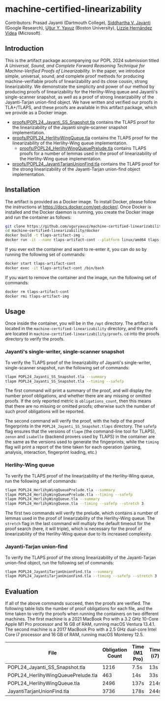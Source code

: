 # machine-certified-linearizability
Contributors: Prasad Jayanti (Dartmouth College), [Siddhartha V. Jayanti](https://github.com/visveswara/) (Google Research), [Uğur Y. Yavuz](https://github.com/uguryavuz/) (Boston University), [Lizzie Hernández Videa](https://github.com/lizziehv) (Microsoft).

## Introduction
This is the artifact package accompanying our POPL 2024 submission titled *A Universal, Sound, and Complete Forward Reasoning Technique for Machine-Verified Proofs of Linearizability.* In the paper, we introduce simple, universal, sound, and complete proof methods for producing machine-verifiable proofs of linearizability and its close cousin, strong linearizability. We demonstrate the simplicity and power of our method by producing proofs of linearizability for the Herlihy-Wing queue and Jayanti's single-scanner snapshot, as well as a proof of strong linearizability of the Jayanti-Tarjan union-find object. We have written and verified our proofs in TLA+/TLAPS,
and these proofs are available in this artifact package, which we provide as a Docker image.

* [proofs/POPL24_Jayanti_SS_Snapshot.tla](https://github.com/uguryavuz/machine-certified-linearizability/blob/main/proofs/POPL24_Jayanti_SS_Snapshot.tla) contains the TLAPS proof for the linearizability of the Jayanti single-scanner snapshot implementation.
* [proofs/POPL24_HerlihyWingQueue.tla](https://github.com/uguryavuz/machine-certified-linearizability/blob/main/proofs/POPL24_HerlihyWingQueue.tla) contains the TLAPS proof for the linearizability of the Herlihy-Wing queue implementation.
    * [proofs/POPL24_HerlihyWingQueuePrelude.tla](https://github.com/uguryavuz/machine-certified-linearizability/blob/main/proofs/POPL24_HerlihyWingQueue.tla) contains TLAPS proofs for a number of lemmas used in the proof of linearizability of the Herlihy-Wing queue implementation.
* [proofs/POPL24_JayantiTarjanUnionFind.tla](https://github.com/uguryavuz/machine-certified-linearizability/blob/main/proofs/POPL24_JayantiTarjanUnionFind.tla) contains the TLAPS proof for the strong linearizability of the Jayanti-Tarjan union-find object implementation.

## Installation

The artifact is provided as a Docker image. To install Docker, please follow the instructions at https://docs.docker.com/get-docker/. Once Docker is installed and the Docker daemon is running, you create the Docker image and run the container as follows:

```bash
git clone https://github.com/uguryavuz/machine-certified-linearizability.git
cd machine-certified-linearizability/docker
docker build -t tlaps-artifact-img .
docker run -it --name tlaps-artifact-cont --platform linux/amd64 tlaps-artifact-img
```

If you ever exit the container and want to re-enter it, you can do so by running the following set of commands:

```bash
docker start tlaps-artifact-cont
docker exec -it tlaps-artifact-cont /bin/bash
```

If you want to remove the container and the image, run the following set of commands:

```bash
docker rm tlaps-artifact-cont
docker rmi tlaps-artifact-img
```

## Usage

Once inside the container, you will be in the `/opt` directory. The artifact is located in the `machine-certified-linearizability` directory, and the proofs are located in  `machine-certified-linearizability/proofs`. `cd` into the proofs directory to verify the proofs.

### Jayanti's single-writer, single-scanner snapshot

To verify the TLAPS proof of the linearizability of Jayanti's single-writer, single-scanner snapshot, run the following set of commands:

```bash
tlapm POPL24_Jayanti_SS_Snapshot.tla --summary
tlapm POPL24_Jayanti_SS_Snapshot.tla --timing --safefp
```

The first command will print a summary of the proof, and will display the number proof obligations, and whether there are any missing or omitted proofs. If the only reported
metric is `obligations_count`, then this means that there are no missing or omitted proofs; otherwise such the number of such proof obligations will be reported. 

The second command will verify the proof, with the help of the proof fingerprints in the `POPL24_Jayanti_SS_Snapshot.tlaps` directory. The `safefp` flag ensures that the versions
of `tlapm` (the command-line tool for TLAPS), `zenon` and `isabelle` (backend provers used by TLAPS) in the container are the same as the versions used to generate the fingerprints, while the `timing` flag will print a report of the time taken for each operation (parsing, analysis, interaction, fingerprint loading, etc.)

### Herlihy-Wing queue

To verify the TLAPS proof of the linearizability of the Herlihy-Wing queue, run the following set of commands:

```bash
tlapm POPL24_HerlihyWingQueuePrelude.tla --summary
tlapm POPL24_HerlihyWingQueuePrelude.tla --timing --safefp
tlapm POPL24_HerlihyWingQueue.tla --summary
tlapm POPL24_HerlihyWingQueue.tla --timing --safefp --stretch 3
```

The first two commands will verify the prelude, which contains a number of lemmas used in the proof of linearizability of the Herlihy-Wing queue. The `stretch` flag in the last command will multiply the default timeout for the proof search (here, it will triple), which is necessary for the proof of linearizability of the Herlihy-Wing queue due to its increased complexity.

### Jayanti-Tarjan union-find

To verify the TLAPS proof of the strong linearizability of the Jayanti-Tarjan union-find object, run the following set of commands:

```bash
tlapm POPL24_JayantiTarjanUnionFind.tla --summary
tlapm POPL24_JayantiTarjanUnionFind.tla --timing --safefp --stretch 3
```

## Evaluation

If all of the above commands succeed, then the proofs are verified. The following table lists the number of proof obligations for each file, and the time taken to verify the proofs when running the containers on two different machines. The first machine is a 2021 MacBook Pro with a 3.2 GHz 10-Core Apple M1 Pro processor and 16 GB of RAM, running macOS Ventura 13.4.1. The second machine is a 2017 MacBook Pro with a 2.5 GHz dual-core Intel Core i7 processor and 16 GB of RAM, running macOS Monterey 12.5.

| File | Obligation Count | Time (M1 Pro) | Time (i7) |
| --- | --- | --- | --- |
| POPL24_Jayanti_SS_Snapshot.tla | 1216 | 7.5s | 13s |
| POPL24_HerlihyWingQueuePrelude.tla | 463 | 14s | 33s |
| POPL24_HerlihyWingQueue.tla | 2496 | 137s | 214s |
| JayantiTarjanUnionFind.tla | 3736 | 178s | 244s |
